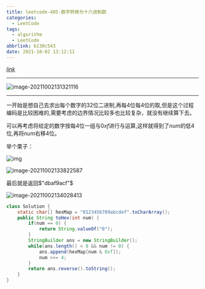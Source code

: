 ```yaml
---
title: leetcode-405-数字转换为十六进制数
categories:
  - LeetCode
tags:
  - algorithm
  - LeetCode
abbrlink: b130c543
date: 2021-10-02 13:12:11
---
```


[$link$](https://leetcode-cn.com/problems/convert-a-number-to-hexadecimal/)

<hr/>

![image-20211002131321116](https://gitee.com/cao_ziqiang/img/raw/master/20211002131321.png)

<hr/>

一开始是想自己去求出每个数字的32位二进制,再每4位每4位的取,但是这个过程编码是比较困难的,需要考虑的边界情况比较多也比较复杂，就没有继续算下去。

可以再考虑将给定的数字按每$4$位一组与$0xf$进行与运算,这样就得到了$num$的低$4$位,再将$num$右移4位。

举个栗子：

![img](https://gitee.com/cao_ziqiang/img/raw/master/20211002132645.jpg)



![image-20211002133822587](https://gitee.com/cao_ziqiang/img/raw/master/20211002133822.png)

最后就是返回$"dbaf9acf"$

![image-20211002134028413](https://gitee.com/cao_ziqiang/img/raw/master/20211002134028.png)

```java
class Solution {
    static char[] hexMap = "0123456789abcdef".toCharArray();
    public String toHex(int num) {
        if(num == 0) {
            return String.valueOf("0");
        }
        StringBuilder ans = new StringBuilder();
        while(ans.length() < 8 && num != 0) {
            ans.append(hexMap[num & 0xf]);
            num >>= 4;
        }
        return ans.reverse().toString();
    }
}
```

